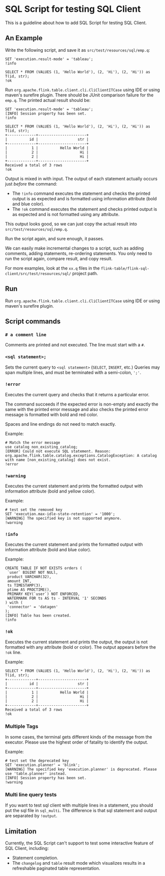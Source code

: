 <!--
Licensed to the Apache Software Foundation (ASF) under one
or more contributor license agreements.  See the NOTICE file
distributed with this work for additional information
regarding copyright ownership.  The ASF licenses this file
to you under the Apache License, Version 2.0 (the
"License"); you may not use this file except in compliance
with the License.  You may obtain a copy of the License at

  http://www.apache.org/licenses/LICENSE-2.0

Unless required by applicable law or agreed to in writing,
software distributed under the License is distributed on an
"AS IS" BASIS, WITHOUT WARRANTIES OR CONDITIONS OF ANY
KIND, either express or implied.  See the License for the
specific language governing permissions and limitations
under the License.
-->

# SQL Script for testing SQL Client

This is a guideline about how to add SQL Script for testing SQL Client.

## An Example

Write the following script, and save it as `src/test/resources/sql/emp.q`:

```
SET 'execution.result-mode' = 'tableau';
!info

SELECT * FROM (VALUES (1, 'Hello World'), (2, 'Hi'), (2, 'Hi')) as T(id, str);
!ok
```

Run `org.apache.flink.table.client.cli.CliClientITCase` using IDE or using maven's surefire plugin.
There should be JUnit comparison failure for the `emp.q`. The printed actual result should be:

```
SET 'execution.result-mode' = 'tableau';
[INFO] Session property has been set.
!info

SELECT * FROM (VALUES (1, 'Hello World'), (2, 'Hi'), (2, 'Hi')) as T(id, str);
+-------------+----------------------+
|          id |                  str |
+-------------+----------------------+
|           1 |          Hello World |
|           2 |                   Hi |
|           2 |                   Hi |
+-------------+----------------------+
Received a total of 3 rows
!ok
```

Output is mixed in with input. The output of each statement actually occurs just *before* the command:

- The `!info` command executes the statement and checks the printed output is as expected and is formatted using information attribute (bold and blue color).
- The `!ok` command executes the statement and checks printed output is as expected and is not formatted using any attribute.

This output looks good, so we can just copy the actual result into `src/test/resources/sql/emp.q`.

Run the script again, and sure enough, it passes.

We can easily make incremental changes to a script, such as adding comments, adding statements,
re-ordering statements. You only need to run the script again, compare result, and copy result.

For more examples, look at the `xx.q` files in the `flink-table/flink-sql-client/src/test/resources/sql/` project path.


## Run

Run `org.apache.flink.table.client.cli.CliClientITCase` using IDE or using maven's surefire plugin.

## Script commands

### `# a comment line`

Comments are printed and not executed. The line must start with a `#`.

### `<sql statement>;`

Sets the current query to `<sql statement>` (`SELECT`, `INSERT`, etc.) Queries may span multiple lines, and must be terminated with a semi-colon, `';'`.

### `!error`

Executes the current query and checks that it returns a particular error.

The command succeeds if the expected error is non-empty and exactly the same with the printed error message
and also checks the printed error message is formatted with bold and red color.

Spaces and line endings do not need to match exactly.

Example:

```
# Match the error message
use catalog non_existing_catalog;
[ERROR] Could not execute SQL statement. Reason:
org.apache.flink.table.catalog.exceptions.CatalogException: A catalog with name [non_existing_catalog] does not exist.
!error
```

### `!warning`

Executes the current statement and prints the formatted output with information attribute (bold and yellow color).

Example:

```
# test set the removed key
SET 'execution.max-idle-state-retention' = '1000';
[WARNING] The specified key is not supported anymore.
!warning
```

### `!info`

Executes the current statement and prints the formatted output with information attribute (bold and blue color).

Example:

```
CREATE TABLE IF NOT EXISTS orders (
 `user` BIGINT NOT NULl,
 product VARCHAR(32),
 amount INT,
 ts TIMESTAMP(3),
 ptime AS PROCTIME(),
 PRIMARY KEY(`user`) NOT ENFORCED,
 WATERMARK FOR ts AS ts - INTERVAL '1' SECONDS
) with (
 'connector' = 'datagen'
);
[INFO] Table has been created.
!info
```

### `!ok`

Executes the current statement and prints the output, the output is not formatted with any attribute (bold or color).
The output appears before the `!ok` line.

Example:

```
SELECT * FROM (VALUES (1, 'Hello World'), (2, 'Hi'), (2, 'Hi')) as T(id, str);
+-------------+----------------------+
|          id |                  str |
+-------------+----------------------+
|           1 |          Hello World |
|           2 |                   Hi |
|           2 |                   Hi |
+-------------+----------------------+
Received a total of 3 rows
!ok
```

### Multiple Tags

In some cases, the terminal gets different kinds of the message from the executor. Please use the
highest order of fatality to identify the output.

Example:

```
# test set the deprecated key
SET 'execution.planner' = 'blink';
[WARNING] The specified key 'execution.planner' is deprecated. Please use 'table.planner' instead.
[INFO] Session property has been set.
!warning
```

### Multi line query tests

If you want to test sql client with multiple lines in a statement, you should put the sql file in `sql_multi`.
The difference is that sql statement and output are separated by `!output`.

## Limitation

Currently, the SQL Script can't support to test some interactive feature of SQL Client, including:

- Statement completion.
- The `changelog` and `table` result mode which visualizes results in a refreshable paginated table representation.
